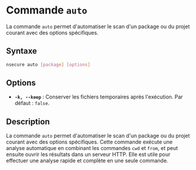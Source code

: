 # Commande `auto`

La commande `auto` permet d'automatiser le scan d'un package ou du projet courant avec des options spécifiques.

## Syntaxe

```bash
nsecure auto [package] [options]
```

## Options

- **`-k, --keep`** : Conserver les fichiers temporaires après l'exécution. Par défaut : `false`.

## Description

La commande `auto` permet d'automatiser le scan d'un package ou du projet courant avec des options spécifiques. Cette commande exécute une analyse automatique en combinant les commandes `cwd` et `from`, et peut ensuite ouvrir les résultats dans un serveur HTTP. Elle est utile pour effectuer une analyse rapide et complète en une seule commande.
